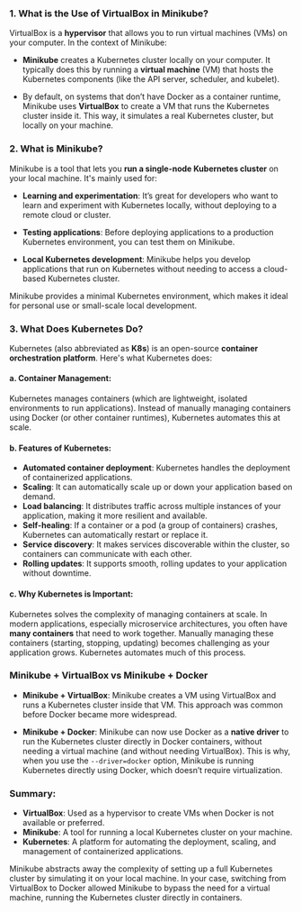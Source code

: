 ### 1. **What is the Use of VirtualBox in Minikube?**

VirtualBox is a **hypervisor** that allows you to run virtual machines (VMs) on your computer. In the context of Minikube:

- **Minikube** creates a Kubernetes cluster locally on your computer. It typically does this by running a **virtual machine** (VM) that hosts the Kubernetes components (like the API server, scheduler, and kubelet).
  
- By default, on systems that don’t have Docker as a container runtime, Minikube uses **VirtualBox** to create a VM that runs the Kubernetes cluster inside it. This way, it simulates a real Kubernetes cluster, but locally on your machine.


### 2. **What is Minikube?**

Minikube is a tool that lets you **run a single-node Kubernetes cluster** on your local machine. It's mainly used for:

- **Learning and experimentation**: It’s great for developers who want to learn and experiment with Kubernetes locally, without deploying to a remote cloud or cluster.
  
- **Testing applications**: Before deploying applications to a production Kubernetes environment, you can test them on Minikube.
  
- **Local Kubernetes development**: Minikube helps you develop applications that run on Kubernetes without needing to access a cloud-based Kubernetes cluster.

Minikube provides a minimal Kubernetes environment, which makes it ideal for personal use or small-scale local development.

### 3. **What Does Kubernetes Do?**

Kubernetes (also abbreviated as **K8s**) is an open-source **container orchestration platform**. Here's what Kubernetes does:

#### a. **Container Management**:
Kubernetes manages containers (which are lightweight, isolated environments to run applications). Instead of manually managing containers using Docker (or other container runtimes), Kubernetes automates this at scale.

#### b. **Features of Kubernetes**:
- **Automated container deployment**: Kubernetes handles the deployment of containerized applications.
- **Scaling**: It can automatically scale up or down your application based on demand.
- **Load balancing**: It distributes traffic across multiple instances of your application, making it more resilient and available.
- **Self-healing**: If a container or a pod (a group of containers) crashes, Kubernetes can automatically restart or replace it.
- **Service discovery**: It makes services discoverable within the cluster, so containers can communicate with each other.
- **Rolling updates**: It supports smooth, rolling updates to your application without downtime.

#### c. **Why Kubernetes is Important**:
Kubernetes solves the complexity of managing containers at scale. In modern applications, especially microservice architectures, you often have **many containers** that need to work together. Manually managing these containers (starting, stopping, updating) becomes challenging as your application grows. Kubernetes automates much of this process.

### Minikube + VirtualBox vs Minikube + Docker

- **Minikube + VirtualBox**: Minikube creates a VM using VirtualBox and runs a Kubernetes cluster inside that VM. This approach was common before Docker became more widespread.
  
- **Minikube + Docker**: Minikube can now use Docker as a **native driver** to run the Kubernetes cluster directly in Docker containers, without needing a virtual machine (and without needing VirtualBox). This is why, when you use the `--driver=docker` option, Minikube is running Kubernetes directly using Docker, which doesn’t require virtualization.

### Summary:
- **VirtualBox**: Used as a hypervisor to create VMs when Docker is not available or preferred.
- **Minikube**: A tool for running a local Kubernetes cluster on your machine.
- **Kubernetes**: A platform for automating the deployment, scaling, and management of containerized applications.

Minikube abstracts away the complexity of setting up a full Kubernetes cluster by simulating it on your local machine. In your case, switching from VirtualBox to Docker allowed Minikube to bypass the need for a virtual machine, running the Kubernetes cluster directly in containers.
